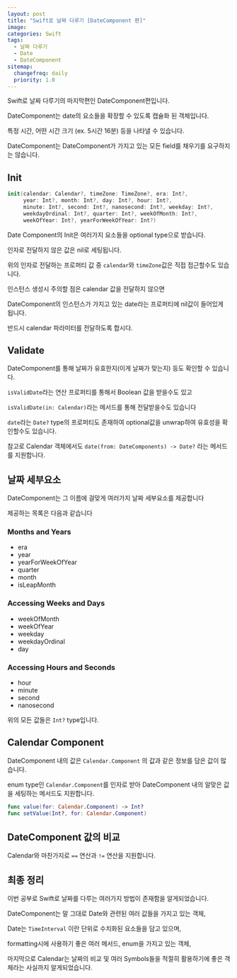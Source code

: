 ```yaml
---
layout: post
title: "Swift로 날짜 다루기 [DateComponent 편]"
image:
categories: Swift
tags: 
  - 날짜 다루기
  - Date
  - DateComponent
sitemap:
  changefreq: daily
  priority: 1.0
---
```


Swift로 날짜 다루기의 마지막편인 DateComponent편입니다.

DateComponent는 date의 요소들을 확장할 수 있도록 캡슐화 된 객체입니다.

특정 시간, 어떤 시간 크기 (ex. 5시간 16분) 등을 나타낼 수 있습니다.

DateComponent는 DateComponent가 가지고 있는 모든 field를 채우기를 요구하지는 않습니다.



## Init

```swift
init(calendar: Calendar?, timeZone: TimeZone?, era: Int?,
     year: Int?, month: Int?, day: Int?, hour: Int?,
     minute: Int?, second: Int?, nanosecond: Int?, weekday: Int?,
     weekdayOrdinal: Int?, quarter: Int?, weekOfMonth: Int?,
     weekOfYear: Int?, yearForWeekOfYear: Int?)
```

Date Component의 Init은 여러가지 요소들을 optional type으로 받습니다.

인자로 전달하지 않은 값은 nil로 세팅됩니다.

위의 인자로 전달하는 프로퍼티 값 중 `calendar`와 `timeZone`값은 직접 접근할수도 있습니다.



인스턴스 생성시 주의할 점은 calendar 값을 전달하지 않으면

DateComponent의 인스턴스가 가지고 있는 date라는 프로퍼티에 nil값이 들어있게 됩니다.

반드시 calendar 파라미터를 전달하도록 합시다.



## Validate

DateComponent를 통해 날짜가 유효한지(이게 날짜가 맞는지) 등도 확인할 수 있습니다.

`isValidDate`라는 연산 프로퍼티를 통해서 Boolean 값을 받을수도 있고

`isValidDate(in: Calendar)`라는 메서드를 통해 전달받을수도 있습니다

`date`라는 `Date?` type의 프로퍼티도 존재하여 optional값을 unwrap하여 유효성을 확인할수도 있습니다.



참고로 Calendar 객체에서도 `date(from: DateComponents) -> Date?` 라는 메서드를 지원합니다.



## 날짜 세부요소

DateComponent는 그 이름에 걸맞게 여러가지 날짜 세부요소를 제공합니다

제공하는 목록은 다음과 같습니다



### Months and Years

- era
- year
- yearForWeekOfYear
- quarter
- month
- isLeapMonth



### Accessing Weeks and Days

- weekOfMonth
- weekOfYear
- weekday
- weekdayOrdinal
- day



### Accessing Hours and Seconds

- hour
- minute
- second
- nanosecond



위의 모든 값들은 `Int?` type입니다.



## Calendar Component

DateComponent 내의 값은 `Calendar.Component` 의 값과 같은 정보를 담은 값이 많습니다.

enum type인 `Calendar.Component`를 인자로 받아 DateComponent 내의 알맞은 값을 세팅하는 메서드도 지원합니다.

```swift
func value(for: Calendar.Component) -> Int?
func setValue(Int?, for: Calendar.Component)
```



## DateComponent 값의 비교

Calendar와 마찬가지로 `==` 연산과 `!=` 연산을 지원합니다.





## 최종 정리

이번 공부로 Swift로 날짜를 다루는 여러가지 방법이 존재함을 알게되었습니다.

DateComponent는 말 그대로 Date와 관련된 여러 값들을 가지고 있는 객체,

Date는 `TimeInterval` 이란 단위로 수치화된 요소들을 담고 있으며, 

formatting시에 사용하기 좋은 여러 메서드, enum을 가지고 있는 객체,

마지막으로 Calendar는 날짜의 비교 및 여러 Symbols들을 적절히 활용하기에 좋은 객체라는 사실까지 알게되었습니다.

